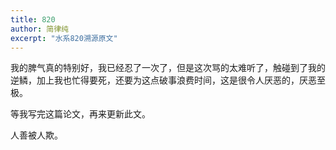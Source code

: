 ```yaml
---
title: 820
author: 简律纯
excerpt: "水系820溯源原文"
---
```


我的脾气真的特别好，我已经忍了一次了，但是这次骂的太难听了，触碰到了我的逆鳞，加上我也忙得要死，还要为这点破事浪费时间，这是很令人厌恶的，厌恶至极。

等我写完这篇论文，再来更新此文。

人善被人欺。
